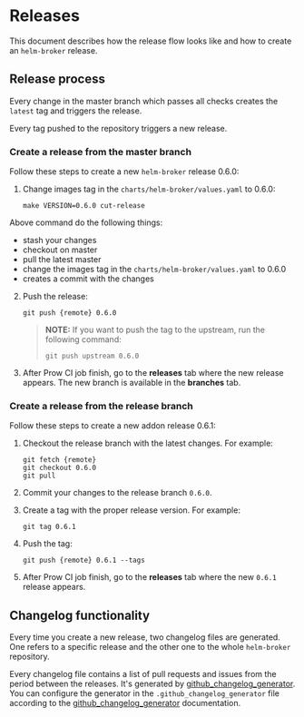 # Releases

This document describes how the release flow looks like and how to create an `helm-broker` release.

## Release process

Every change in the master branch which passes all checks creates the `latest` tag and triggers the release.

Every tag pushed to the repository triggers a new release.

### Create a release from the master branch

Follow these steps to create a new `helm-broker` release 0.6.0:

1. Change images tag in the `charts/helm-broker/values.yaml` to 0.6.0:

    ```
    make VERSION=0.6.0 cut-release
    ```
Above command do the following things:
  - stash your changes
  - checkout on master
  - pull the latest master
  - change the images tag in the `charts/helm-broker/values.yaml` to 0.6.0
  - creates a commit with the changes

2. Push the release:

    ```
    git push {remote} 0.6.0
    ```

    >**NOTE:** If you want to push the tag to the upstream, run the following command:
    >```
    >git push upstream 0.6.0
    >```

3. After Prow CI job finish, go to the **releases** tab where the new release appears. The new branch is available in the **branches** tab.


### Create a release from the release branch

Follow these steps to create a new addon release 0.6.1:

1. Checkout the release branch with the latest changes. For example:

    ```
    git fetch {remote}
    git checkout 0.6.0
    git pull
    ```

2. Commit your changes to the release branch `0.6.0`.

3. Create a tag with the proper release version. For example:

    ```
    git tag 0.6.1
    ```   

4. Push the tag:

    ```
    git push {remote} 0.6.1 --tags
    ```

5. After Prow CI job finish, go to the **releases** tab where the new `0.6.1` release appears.


## Changelog functionality

Every time you create a new release, two changelog files are generated. One refers to a specific release and the other one to the whole `helm-broker` repository.

Every changelog file contains a list of pull requests and issues from the period between the releases. It's generated by [github_changelog_generator](https://github.com/skywinder/Github-Changelog-Generator).
You can configure the generator in the `.github_changelog_generator` file according to the [github_changelog_generator](https://github.com/github-changelog-generator/github-changelog-generator#params-file) documentation.
